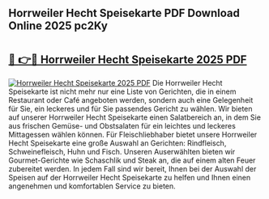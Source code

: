 ## Horrweiler Hecht Speisekarte PDF Download Online 2025 pc2Ky

# <h2><a href="http://gcdhz5.nevu.top/?p=Horrweiler+Hecht+Speisekarte">🔗 👉🔴 Horrweiler Hecht Speisekarte 2025 PDF</a></h2>

[![Horrweiler Hecht Speisekarte 2025 PDF](https://i.imgur.com/dBaPXMq.png)](http://gcdhz5.nevu.top/?p=Horrweiler+Hecht+Speisekarte)
Die Horrweiler Hecht Speisekarte ist nicht mehr nur eine Liste von Gerichten, die in einem Restaurant oder Café angeboten werden, sondern auch eine Gelegenheit für Sie, ein leckeres und für Sie passendes Gericht zu wählen. Wir bieten auf unserer Horrweiler Hecht Speisekarte einen Salatbereich an, in dem Sie aus frischen Gemüse- und Obstsalaten für ein leichtes und leckeres Mittagessen wählen können. Für Fleischliebhaber bietet unsere Horrweiler Hecht Speisekarte eine große Auswahl an Gerichten: Rindfleisch, Schweinefleisch, Huhn und Fisch. Unseren Auserwählten bieten wir Gourmet-Gerichte wie Schaschlik und Steak an, die auf einem alten Feuer zubereitet werden. In jedem Fall sind wir bereit, Ihnen bei der Auswahl der Speisen auf der Horrweiler Hecht Speisekarte zu helfen und Ihnen einen angenehmen und komfortablen Service zu bieten.
